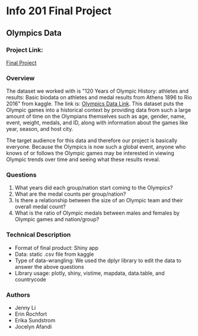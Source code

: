 # Info 201 Final Project
## Olympics Data

### Project Link:
[Final Project](https://erika-s.shinyapps.io/olympics_group_app/)

### Overview

The dataset we worked with is "120 Years of Olympic History: athletes and results: Basic biodata on athletes and medal results from Athens 1896 to Rio 2016" from kaggle. The link is: [Olympics Data Link](https://www.kaggle.com/heesoo37/120-years-of-olympic-history-athletes-and-results#athlete_events.csv). This dataset puts the Olympic games into a historical context by providing data from such a large amount of time on the Olympians themselves such as age, gender, name, event, weight, medals, and ID, along with information about the games like year, season, and host city.

The target audience for this data and therefore our project is basically everyone. Because the Olympics is now such a global event, anyone who knows of or follows the Olympic games may be interested in viewing Olympic trends over time and seeing what these results reveal.

### Questions

1. What years did each group/nation start coming to the Olympics?
2. What are the medal counts per group/nation?
3. Is there a relationship between the size of an Olympic team and their overall medal count?
4. What is the ratio of Olympic medals between males and females by Olympic games and nation/group?

### Technical Description

* Format of final product: Shiny app
* Data: static .csv file from kaggle
* Type of data-wrangling: We used the dplyr library to edit the data to answer the above questions
* Library usage: plotly, shiny, vistime, mapdata, data.table, and countrycode

### Authors

* Jenny Li
* Erin Rochfort
* Erika Sundstrom
* Jocelyn Afandi